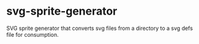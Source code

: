 # svg-sprite-generator
SVG sprite generator that converts svg files from a directory to a svg defs file for consumption.
